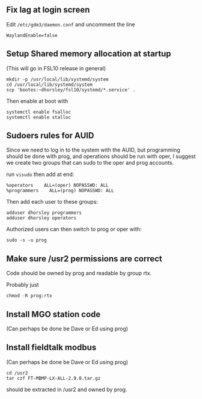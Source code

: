## Fix lag at login screen

Edit `/etc/gdm3/daemon.conf` and uncomment the line

    WaylandEnable=false

## Setup Shared memory allocation at startup

(This will go in FSL10 release in general)

    mkdir -p /usr/local/lib/systemd/system
    cd /usr/local/lib/systemd/system
    scp 'bootes:~dhorsley/fsl10/systemd/*.service' .

Then enable at boot with

    systemctl enable fsalloc
    systemctl enable stalloc


## Sudoers rules for AUID

Since we need to log in to the system with the AUID, but programming
should be done with prog, and operations should be run with oper,
I suggest we create two groups that can sudo to the oper and prog
accounts.

run `visudo` then add at end:

    %operators    ALL=(oper) NOPASSWD: ALL
    %programmers    ALL=(prog) NOPASSWD: ALL

Then add each user to these groups:

    adduser dhorsley programmers
    adduser dhorsley operators

Authorized users can then switch to prog or oper with:

    sudo -s -u prog

## Make sure /usr2 permissions are correct

Code should be owned by prog and readable by group rtx. 

Probably just 

    chmod -R prog:rtx

## Install MGO station code

(Can perhaps be done be Dave or Ed using prog)

## Install fieldtalk modbus 

(Can perhaps be done be Dave or Ed using prog)

    cd /usr2 
    tar czf FT-MBMP-LX-ALL-2.9.0.tar.gz

should be extracted in /usr2 and owned by prog.
